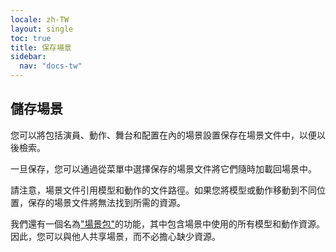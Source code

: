 ```yaml
---
locale: zh-TW
layout: single
toc: true
title: 保存場景
sidebar:
  nav: "docs-tw"
---
```

## 儲存場景
您可以將包括演員、動作、舞台和配置在內的場景設置保存在場景文件中，以便以後檢索。

一旦保存，您可以通過從菜單中選擇保存的場景文件將它們隨時加載回場景中。

請注意，場景文件引用模型和動作的文件路徑。如果您將模型或動作移動到不同位置，保存的場景文件將無法找到所需的資源。

我們還有一個名為["場景包"](scene_bundle.md)的功能，其中包含場景中使用的所有模型和動作資源。因此，您可以與他人共享場景，而不必擔心缺少資源。